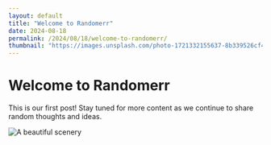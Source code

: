 ```yaml
---
layout: default
title: "Welcome to Randomerr"
date: 2024-08-18
permalink: /2024/08/18/welcome-to-randomerr/
thumbnail: "https://images.unsplash.com/photo-1721332155637-8b339526cf4c?q=80&w=1935&auto=format&fit=crop&ixlib=rb-4.0.3&ixid=M3wxMjA3fDF8MHxwaG90by1wYWdlfHx8fGVufDB8fHx8fA%3D%3D"
---
```



# Welcome to Randomerr

This is our first post! Stay tuned for more content as we continue to share random thoughts and ideas.

<img src="https://images.unsplash.com/photo-1721332155637-8b339526cf4c?q=80&w=1935&auto=format&fit=crop&ixlib=rb-4.0.3&ixid=M3wxMjA3fDF8MHxwaG90by1wYWdlfHx8fGVufDB8fHx8fA%3D%3D" alt="A beautiful scenery" title="A beautiful scenery" />

